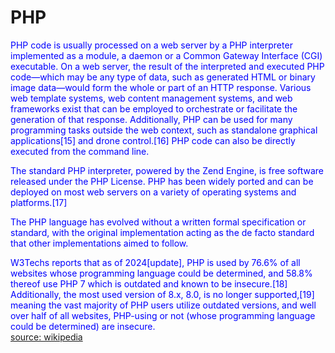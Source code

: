 
PHP
===


<font color="blue">PHP code is usually processed on a web server by a PHP interpreter implemented as a module, a daemon or a Common Gateway Interface (CGI) executable. On a web server, the result of the interpreted and executed PHP code—which may be any type of data, such as generated HTML or binary image data—would form the whole or part of an HTTP response. Various web template systems, web content management systems, and web frameworks exist that can be employed to orchestrate or facilitate the generation of that response. Additionally, PHP can be used for many programming tasks outside the web context, such as standalone graphical applications[15] and drone control.[16] PHP code can also be directly executed from the command line.
</font>

<font color="blue">The standard PHP interpreter, powered by the Zend Engine, is free software released under the PHP License. PHP has been widely ported and can be deployed on most web servers on a variety of operating systems and platforms.[17]
</font>

<font color="blue">The PHP language has evolved without a written formal specification or standard, with the original implementation acting as the de facto standard that other implementations aimed to follow. 
</font>

<font color="blue">W3Techs reports that as of 2024[update], PHP is used by 76.6% of all websites whose programming language could be determined, and 58.8% thereof use PHP 7 which is outdated and known to be insecure.[18] Additionally, the most used version of 8.x, 8.0, is no longer supported,[19] meaning the vast majority of PHP users utilize outdated versions, and well over half of all websites, PHP-using or not (whose programming language could be determined) are insecure.
</font>  
[source: wikipedia](https://en.wikipedia.org/wiki/PHP)